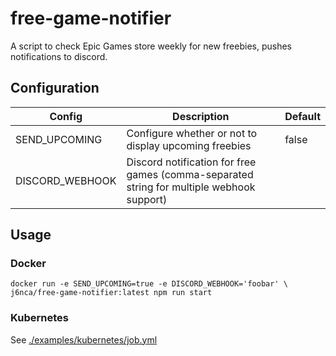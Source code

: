 # free-game-notifier
A script to check Epic Games store weekly for new freebies, pushes notifications to discord.

## Configuration

| Config          | Description                                                                               | Default |
|-----------------|-------------------------------------------------------------------------------------------|---------|
| SEND_UPCOMING   | Configure whether or not to display upcoming freebies                                     | false   |
| DISCORD_WEBHOOK | Discord notification for free games (comma-separated string for multiple webhook support) |         |

## Usage

### Docker
```
docker run -e SEND_UPCOMING=true -e DISCORD_WEBHOOK='foobar' \
j6nca/free-game-notifier:latest npm run start
```

### Kubernetes
See [./examples/kubernetes/job.yml](https://github.com/j6nca/free-game-notifier/blob/main/examples/kubernetes/epic_games.yml)